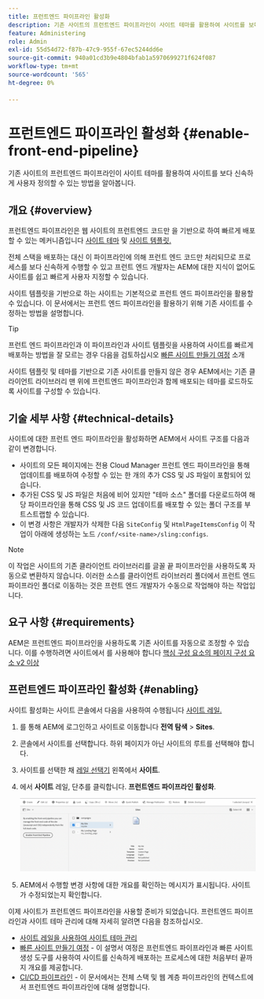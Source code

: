 ```yaml
---
title: 프런트엔드 파이프라인 활성화
description: 기존 사이트의 프런트엔드 파이프라인이 사이트 테마를 활용하여 사이트를 보다 신속하게 사용자 정의할 수 있는 방법을 알아봅니다.
feature: Administering
role: Admin
exl-id: 55d54d72-f87b-47c9-955f-67ec5244dd6e
source-git-commit: 940a01cd3b9e4804bfab1a5970699271f624f087
workflow-type: tm+mt
source-wordcount: '565'
ht-degree: 0%

---
```


# 프런트엔드 파이프라인 활성화 {#enable-front-end-pipeline}

기존 사이트의 프런트엔드 파이프라인이 사이트 테마를 활용하여 사이트를 보다 신속하게 사용자 정의할 수 있는 방법을 알아봅니다.

## 개요 {#overview}

프런트엔드 파이프라인은 웹 사이트의 프런트엔드 코드만 을 기반으로 하여 빠르게 배포할 수 있는 메커니즘입니다 [사이트 테마](site-themes.md) 및 [사이트 템플릿.](site-templates.md)

전체 스택을 배포하는 대신 이 파이프라인에 의해 프런트 엔드 코드만 처리되므로 프로세스를 보다 신속하게 수행할 수 있고 프런트 엔드 개발자는 AEM에 대한 지식이 없어도 사이트를 쉽고 빠르게 사용자 지정할 수 있습니다.

사이트 템플릿을 기반으로 하는 사이트는 기본적으로 프런트 엔드 파이프라인을 활용할 수 있습니다. 이 문서에서는 프런트 엔드 파이프라인을 활용하기 위해 기존 사이트를 수정하는 방법을 설명합니다.

>[!TIP]
>
>프런트 엔드 파이프라인과 이 파이프라인과 사이트 템플릿을 사용하여 사이트를 빠르게 배포하는 방법을 잘 모르는 경우 다음을 검토하십시오 [빠른 사이트 만들기 여정](/help/journey-sites/quick-site/overview.md) 소개

사이트 템플릿 및 테마를 기반으로 기존 사이트를 만들지 않은 경우 AEM에서는 기존 클라이언트 라이브러리 맨 위에 프런트엔드 파이프라인과 함께 배포되는 테마를 로드하도록 사이트를 구성할 수 있습니다.

## 기술 세부 사항 {#technical-details}

사이트에 대한 프런트 엔드 파이프라인을 활성화하면 AEM에서 사이트 구조를 다음과 같이 변경합니다.

* 사이트의 모든 페이지에는 전용 Cloud Manager 프런트 엔드 파이프라인을 통해 업데이트를 배포하여 수정할 수 있는 한 개의 추가 CSS 및 JS 파일이 포함되어 있습니다.
* 추가된 CSS 및 JS 파일은 처음에 비어 있지만 &quot;테마 소스&quot; 폴더를 다운로드하여 해당 파이프라인을 통해 CSS 및 JS 코드 업데이트를 배포할 수 있는 폴더 구조를 부트스트랩할 수 있습니다.
* 이 변경 사항은 개발자가 삭제한 다음 `SiteConfig` 및 `HtmlPageItemsConfig` 이 작업이 아래에 생성하는 노드 `/conf/<site-name>/sling:configs`.

>[!NOTE]
>
>이 작업은 사이트의 기존 클라이언트 라이브러리를 글꼴 끝 파이프라인을 사용하도록 자동으로 변환하지 않습니다. 이러한 소스를 클라이언트 라이브러리 폴더에서 프런트 엔드 파이프라인 폴더로 이동하는 것은 프런트 엔드 개발자가 수동으로 작업해야 하는 작업입니다.

## 요구 사항 {#requirements}

AEM은 프런트엔드 파이프라인을 사용하도록 기존 사이트를 자동으로 조정할 수 있습니다. 이를 수행하려면 사이트에서 를 사용해야 합니다 [핵심 구성 요소의 페이지 구성 요소 v2 이상](https://experienceleague.adobe.com/docs/experience-manager-core-components/using/components/page.html)

## 프런트엔드 파이프라인 활성화 {#enabling}

사이트 활성화는 사이트 콘솔에서 다음을 사용하여 수행됩니다 [사이트 레일.](site-rail.md)

1. 를 통해 AEM에 로그인하고 사이트로 이동합니다 **전역 탐색** > **Sites**.
1. 콘솔에서 사이트를 선택합니다. 하위 페이지가 아닌 사이트의 루트를 선택해야 합니다.
1. 사이트를 선택한 채 [레일 선택기](/help/sites-cloud/authoring/getting-started/basic-handling.md#rail-selector) 왼쪽에서 **사이트**.
1. 에서 **사이트** 레일, 단추를 클릭합니다. **프런트엔드 파이프라인 활성화**.

   ![프런트엔드 파이프라인 활성화](/help/sites-cloud/administering/assets/enable-front-end-pipeline.png)

1. AEM에서 수행할 변경 사항에 대한 개요를 확인하는 메시지가 표시됩니다. 사이트가 수정되었는지 확인합니다.

이제 사이트가 프런트엔드 파이프라인을 사용할 준비가 되었습니다. 프런트엔드 파이프라인과 사이트 테마 관리에 대해 자세히 알려면 다음을 참조하십시오.

* [사이트 레일을 사용하여 사이트 테마 관리](site-rail.md)
* [빠른 사이트 만들기 여정](/help/journey-sites/quick-site/overview.md) - 이 설명서 여정은 프런트엔드 파이프라인과 빠른 사이트 생성 도구를 사용하여 사이트를 신속하게 배포하는 프로세스에 대한 처음부터 끝까지 개요를 제공합니다.
* [CI/CD 파이프라인](/help/implementing/cloud-manager/configuring-pipelines/introduction-ci-cd-pipelines.md#front-end) - 이 문서에서는 전체 스택 및 웹 계층 파이프라인의 컨텍스트에서 프런트엔드 파이프라인에 대해 설명합니다.
